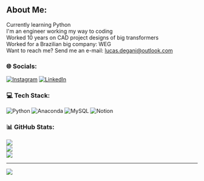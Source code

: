 ## About Me:
Currently learning Python<br>I'm an engineer working my way to coding<br>Worked 10 years on CAD project designs of big transformers<br>Worked for a Brazilian big company: WEG<br>Want to reach me? Send me an e-mail: lucas.degani@outlook.com<br>


### 🌐 Socials:
[![Instagram](https://img.shields.io/badge/Instagram-%23E4405F.svg?logo=Instagram&logoColor=white)](https://instagram.com/deganiii) [![LinkedIn](https://img.shields.io/badge/LinkedIn-%230077B5.svg?logo=linkedin&logoColor=white)](https://linkedin.com/in/degani-lucas) 

### 💻 Tech Stack:
![Python](https://img.shields.io/badge/python-3670A0?style=flat&logo=python&logoColor=ffdd54) ![Anaconda](https://img.shields.io/badge/Anaconda-%2344A833.svg?style=flat&logo=anaconda&logoColor=white) ![MySQL](https://img.shields.io/badge/mysql-%2300f.svg?style=flat&logo=mysql&logoColor=white) ![Notion](https://img.shields.io/badge/Notion-%23000000.svg?style=flat&logo=notion&logoColor=white)
### 📊 GitHub Stats:
![](https://github-readme-stats.vercel.app/api?username=ldegani&theme=dark&hide_border=false&include_all_commits=false&count_private=false)<br/>
![](https://github-readme-streak-stats.herokuapp.com/?user=ldegani&theme=dark&hide_border=false)<br/>
![](https://github-readme-stats.vercel.app/api/top-langs/?username=ldegani&theme=dark&hide_border=false&include_all_commits=false&count_private=false&layout=compact)

---
[![](https://visitcount.itsvg.in/api?id=ldegani&icon=0&color=0)](https://visitcount.itsvg.in)

<!-- Proudly created with GPRM ( https://gprm.itsvg.in ) -->
